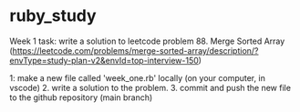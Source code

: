 # ruby_study
Week 1 task: write a solution to leetcode problem 88. Merge Sorted Array 
(https://leetcode.com/problems/merge-sorted-array/description/?envType=study-plan-v2&envId=top-interview-150)

1: make a new file called 'week_one.rb' locally (on your computer, in vscode)
2. write a solution to the problem.
3. commit and push the new file to the github repository (main branch)